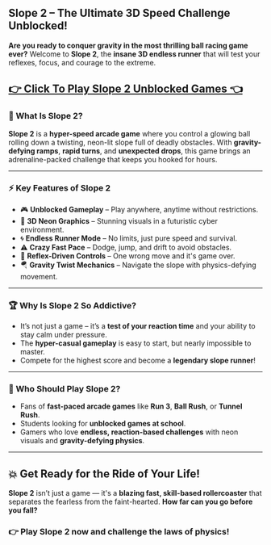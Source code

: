 ## **Slope 2 – The Ultimate 3D Speed Challenge Unblocked!**

**Are you ready to conquer gravity in the most thrilling ball racing game ever?** Welcome to **Slope 2**, the **insane 3D endless runner** that will test your reflexes, focus, and courage to the extreme.

## <a href="https://1kb.link/eRCxEj">👉 Click To Play Slope 2 Unblocked Games 👈</a>

### 🚀 What Is Slope 2?

**Slope 2** is a **hyper-speed arcade game** where you control a glowing ball rolling down a twisting, neon-lit slope full of deadly obstacles. With **gravity-defying ramps**, **rapid turns**, and **unexpected drops**, this game brings an adrenaline-packed challenge that keeps you hooked for hours.

---

### ⚡ Key Features of Slope 2

* 🎮 **Unblocked Gameplay** – Play anywhere, anytime without restrictions.
* 🌌 **3D Neon Graphics** – Stunning visuals in a futuristic cyber environment.
* 🌀 **Endless Runner Mode** – No limits, just pure speed and survival.
* ⚠️ **Crazy Fast Pace** – Dodge, jump, and drift to avoid obstacles.
* 🧠 **Reflex-Driven Controls** – One wrong move and it's game over.
* 🪂 **Gravity Twist Mechanics** – Navigate the slope with physics-defying movement.

---

### 🏆 Why Is Slope 2 So Addictive?

* It’s not just a game – it’s a **test of your reaction time** and your ability to stay calm under pressure.
* The **hyper-casual gameplay** is easy to start, but nearly impossible to master.
* Compete for the highest score and become a **legendary slope runner**!

---

### 🎯 Who Should Play Slope 2?

* Fans of **fast-paced arcade games** like **Run 3**, **Ball Rush**, or **Tunnel Rush**.
* Students looking for **unblocked games at school**.
* Gamers who love **endless, reaction-based challenges** with neon visuals and **gravity-defying physics**.

---

## 💥 Get Ready for the Ride of Your Life!

**Slope 2** isn’t just a game — it's a **blazing fast, skill-based rollercoaster** that separates the fearless from the faint-hearted. **How far can you go before you fall?**

### 👉 Play Slope 2 now and challenge the laws of physics!
